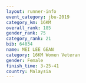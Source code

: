 ```yaml
---
layout: runner-info 
event_category: jbu-2019 
category_km: 16KM  
overall_rank: 185
gender_rank: 75
category_rank: 21
bib: 64034
name: MEI LEE GEAN
category: 16KM Women Veteran
gender: Female
finish_time: 3-25-41
country: Malaysia
---
```

